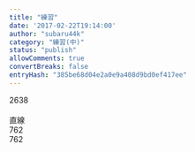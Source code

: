 ```yaml
---
title: "練習"
date: '2017-02-22T19:14:00'
author: "subaru44k"
category: "練習(中)"
status: "publish"
allowComments: true
convertBreaks: false
entryHash: "385be68d04e2a0e9a408d9bd0ef417ee"
---
```

2638<br>
<br>
直線<br>
762<br>
762<br>
<br>
